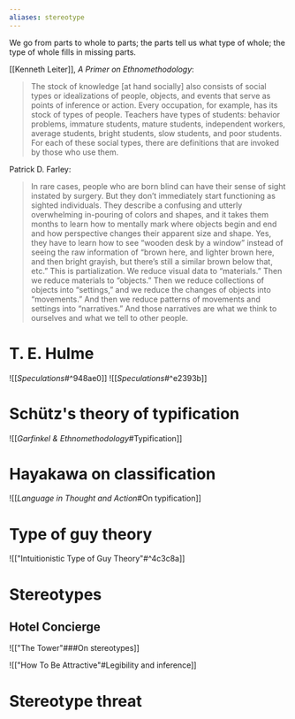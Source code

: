 ```yaml
---
aliases: stereotype
---
```


We go from parts to whole to parts; the parts tell us what type of whole; the type of whole fills in missing parts.

[[Kenneth Leiter]], _A Primer on Ethnomethodology_:
> The stock of knowledge [at hand socially] also consists of social types or idealizations of people, objects, and events that serve as points of inference or action. Every occupation, for example, has its stock of types of people. Teachers have types of students: behavior problems, immature students, mature students, independent workers, average students, bright students, slow students, and poor students. For each of these social types, there are definitions that are invoked by those who use them.

Patrick D. Farley:
> In rare cases, people who are born blind can have their sense of sight instated by surgery. But they don’t immediately start functioning as sighted individuals. They describe a confusing and utterly overwhelming in-pouring of colors and shapes, and it takes them months to learn how to mentally mark where objects begin and end and how perspective changes their apparent size and shape. Yes, they have to learn how to see “wooden desk by a window” instead of seeing the raw information of “brown here, and lighter brown here, and then bright grayish, but there’s still a similar brown below that, etc.” This is partialization. We reduce visual data to “materials.” Then we reduce materials to “objects.” Then we reduce collections of objects into “settings,” and we reduce the changes of objects into “movements.” And then we reduce patterns of movements and settings into “narratives.” And those narratives are what we think to ourselves and what we tell to other people.

# T. E. Hulme

![[_Speculations_#^948ae0]]
![[_Speculations_#^e2393b]]

# Schütz's theory of typification

![[_Garfinkel & Ethnomethodology_#Typification]]

# Hayakawa on classification

![[_Language in Thought and Action_#On typification]]

# Type of guy theory

![["Intuitionistic Type of Guy Theory"#^4c3c8a]]

# Stereotypes

## Hotel Concierge

![["The Tower"###On stereotypes]]

![["How To Be Attractive"#Legibility and inference]]

# Stereotype threat
